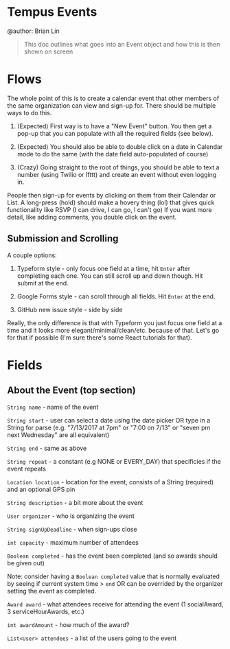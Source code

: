 # Tempus Events

@author: Brian Lin 

> This doc outlines what goes into an Event object and how this is then shown on screen

# Flows

The whole point of this is to create a calendar event that other members of the same organization can view and sign-up for. 
There should be multiple ways to do this. 

1. (Expected) First way is to have a "New Event" button. You then get a pop-up that you can populate with 
all the required fields (see below). 

2. (Expected) You should also be able to double click on a date in Calendar mode to do the same (with the date field auto-populated of course)

3. (Crazy) Going straight to the root of things, you should be able to text a number (using Twilio or Ifttt) and create an event without even logging in.

People then sign-up for events by clicking on them from their Calendar or List. A long-press (hold) should make a hovery thing (lol) that gives quick functionality like RSVP (I can drive, I can go, I can't go)
If you want more detail, like adding comments, you double click on the event. 

## Submission and Scrolling

A couple options:

1. Typeform style - only focus one field at a time, hit `Enter` after completing each one. You can still scroll up and down though. Hit submit at the end.

2. Google Forms style - can scroll through all fields. Hit `Enter` at the end.

3. GitHub new issue style - side by side

Really, the only difference is that with Typeform you just focus one field at a time and it looks more elegant/minimal/clean/etc. because of that. Let's go for that if possible (I'm sure there's some React tutorials for that).

# Fields

## About the Event (top section)

`String name` - name of the event

`String start` - user can select a date using the date picker OR type in a String for parse (e.g. "7/13/2017 at 7pm" or "7:00 on 7/13" or "seven pm next Wednesday" are all equivalent) 

`String end` - same as above

`String repeat` - a constant (e.g NONE or EVERY_DAY) that specificies if the event repeats

`Location location` - location for the event, consists of a String (required) and an optional GPS pin

`String description` - a bit more about the event

`User organizer` - who is organizing the event

`String signUpDeadline` - when sign-ups close

`int capacity` - maximum number of attendees

`Boolean completed` - has the event been completed (and so awards should be given out)

Note: consider having a `Boolean completed` value that is normally evaluated by seeing if current system time > `end` OR can be overrided by the organizer setting the event as completed. 

`Award award` - what attendees receive for attending the event (1 socialAward, 3 serviceHourAwards, etc.)

`int awardAmount` - how much of the award?

`List<User> attendees` - a list of the users going to the event

